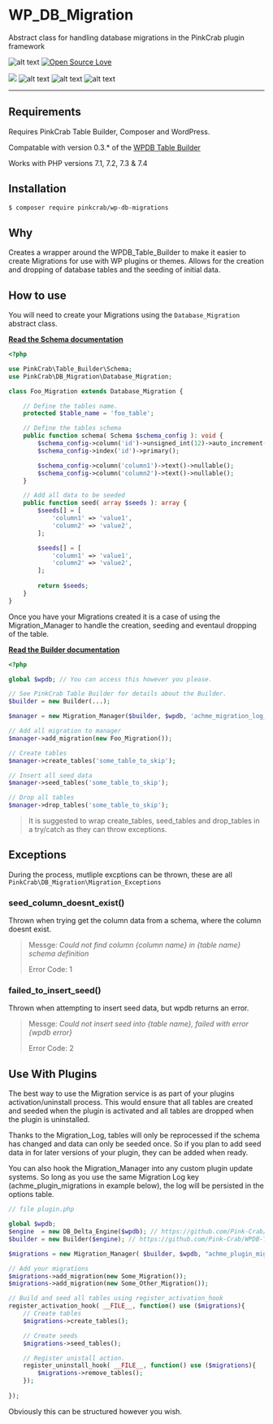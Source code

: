 # WP_DB_Migration
Abstract class for handling database migrations in the PinkCrab plugin framework


![alt text](https://img.shields.io/badge/Current_Version-0.3.0-yellow.svg?style=flat " ") 
[![Open Source Love](https://badges.frapsoft.com/os/mit/mit.svg?v=102)]()

![](https://github.com/Pink-Crab/WP_DB_Migration/workflows/PinkCrab_GitHub_CI/badge.svg " ")
![alt text](https://img.shields.io/badge/PHPStan-level%208-brightgreen.svg?style=flat " ")
![alt text](https://img.shields.io/badge/WP_PHPUnit-V5-brightgreen.svg?style=flat " ")
![alt text](https://img.shields.io/badge/PHPCS-WP_Extra-brightgreen.svg?style=flat " ")

 

***********************************************

## Requirements

Requires PinkCrab Table Builder, Composer and WordPress.

Compatable with version 0.3.* of the [WPDB Table Builder](https://github.com/Pink-Crab/WPDB-Table-Builder)

Works with PHP versions 7.1, 7.2, 7.3 & 7.4


## Installation

``` bash
$ composer require pinkcrab/wp-db-migrations
```

## Why

Creates a wrapper around the WPDB_Table_Builder to make it easier to create Migrations for use with WP plugins or themes. Allows for the creation and dropping of database tables and the seeding of initial data.

## How to use

You will need to create your Migrations using the ```Database_Migration``` abstract class. 

**[Read the Schema documentation](https://github.com/Pink-Crab/WPDB-Table-Builder/blob/master/docs/Schema.md)**

```php
<?php

use PinkCrab\Table_Builder\Schema;
use PinkCrab\DB_Migration\Database_Migration;

class Foo_Migration extends Database_Migration {

    // Define the tables name.
    protected $table_name = 'foo_table';

    // Define the tables schema
    public function schema( Schema $schema_config ): void {
        $schema_config->column('id')->unsigned_int(12)->auto_increment()
        $schema_config->index('id')->primary();

        $schema_config->column('column1')->text()->nullable();
        $schema_config->column('column2')->text()->nullable();
    }

    // Add all data to be seeded 
    public function seed( array $seeds ): array {
        $seeds[] = [
            'column1' => 'value1',
            'column2' => 'value2',
        ];

        $seeds[] = [
            'column1' => 'value1',
            'column2' => 'value2',
        ];
        
        return $seeds;
    }
}
```


Once you have your Migrations created it is a case of using the Migration_Manager to handle the creation, seeding and eventaul dropping of the table.

**[Read the Builder documentation](https://github.com/Pink-Crab/WPDB-Table-Builder)**

```php
<?php

global $wpdb; // You can access this however you please.

// See PinkCrab Table Builder for details about the Builder.
$builder = new Builder(...);

$manager = new Migration_Manager($builder, $wpdb, 'achme_migration_log_key');

// Add all migration to manager
$manager->add_migration(new Foo_Migration());

// Create tables
$manager->create_tables('some_table_to_skip');

// Insert all seed data
$manager->seed_tables('some_table_to_skip');

// Drop all tables
$manager->drop_tables('some_table_to_skip');
```
> It is suggested to wrap create_tables, seed_tables and drop_tables in a try/catch as they can throw exceptions.

## Exceptions

During the process, mutliple excptions can be thrown, these are all ```PinkCrab\DB_Migration\Migration_Exceptions``` 

### seed_column_doesnt_exist()
Thrown when trying get the column data from a schema, where the column doesnt exist.
> Messge: *Could not find column {column name} in {table name} schema definition*
> 
> Error Code: 1

### failed_to_insert_seed()
Thrown when attempting to insert seed data, but wpdb returns an error.
> Messge: *Could not insert seed into {table name}, failed with error {wpdb error}*
> 
> Error Code: 2


## Use With Plugins

The best way to use the Migration service is as part of your plugins activation/uninstall process. This would ensure that all tables are created and seeded when the plugin is activated and all tables are dropped when the plugin is uninstalled.

Thanks to the Migration_Log, tables will only be reprocessed if the schema has changed and data can only be seeded once. So if you plan to add seed data in for later versions of your plugin, they can be added when ready.

You can also hook the Migration_Manager into any custom plugin update systems. So long as you use the same Migration Log key (achme_plugin_migrations in example below), the log will be persisted in the options table.

```php
// file plugin.php

global $wpdb;
$engine  = new DB_Delta_Engine($wpdb); // https://github.com/Pink-Crab/WPDB-Table-Builder
$builder = new Builder($engine); // https://github.com/Pink-Crab/WPDB-Table-Builder

$migrations = new Migration_Manager( $builder, $wpdb, "achme_plugin_migrations");

// Add your migrations
$migrations->add_migration(new Some_Migration());
$migrations->add_migration(new Some_Other_Migration());

// Build and seed all tables using register_activation_hook
register_activation_hook( __FILE__, function() use ($migrations){
    // Create tables
	$migrations->create_tables();

	// Create seeds
	$migrations->seed_tables();

	// Register unistall action.
	register_uninstall_hook( __FILE__, function() use ($migrations){
		$migrations->remove_tables();
	});
	
});
```
Obviously this can be structured however you wish.
